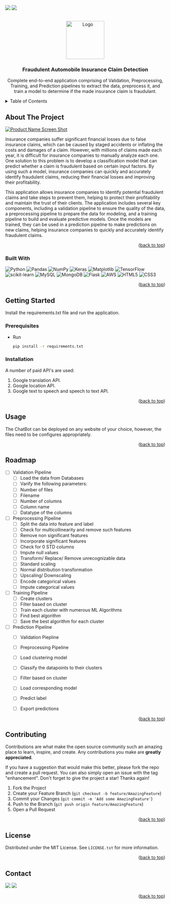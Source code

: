 <a name="Fraudulent-Automobile-Insurance-Claim-Detection"></a>

<!-- PROJECT SHIELDS -->
<!--*** [![Contributors][contributors-shield]][contributors-url]
[![Forks][forks-shield]][forks-url]
[![Stargazers][stars-shield]][stars-url]
[![Issues][issues-shield]][issues-url]
[![MIT License][license-shield]][license-url]--->

<!-- SOCIALS -->
<a href = "https://www.linkedin.com/in/hakeem-atyab/"><img src="https://img.shields.io/badge/LinkedIn-0077B5?style=for-the-badge&logo=linkedin&logoColor=white"/></a>
<a href = "mailto: hakeematyab.mobile@gmail.com"><img src="https://img.shields.io/badge/Gmail-D14836?style=for-the-badge&logo=gmail&logoColor=white"/></a>

<!-- PROJECT LOGO -->
<br />
<div align="center">
  <a href="[https://github.com/Intuitive-Brilliance/Megatron-ChatBot](https://github.com/Intuitive-Brilliance/Megatron-ChatBot)">
    <img src="https://camo.githubusercontent.com/29d8540b89fb65e921fddb15d798dca844dfa0a78768f2db947a9b9349d89101/68747470733a2f2f6d69726f2e6d656469756d2e636f6d2f6d61782f313230302f312a39493645494c354e47323041387365356166566d4f672e676966" alt="Logo" width="120" height="120">
  </a>

<h3 align="center">Fraudulent Automobile Insurance Claim Detection</h3>

  <p align="center">
     Complete end-to-end application comprising of Validation, Preprocessing, Training, and Prediction pipelines to extract the data, preprocess it, and train a model to determine if the made insurance claim is fraudulant.
    <br />
<!--<a href="https://github.com/github_username/repo_name"><strong>Explore the docs »</strong></a>
    <br />
    <br />
    <a href="https://github.com/github_username/repo_name">View Demo</a>
    ·
<!--     <a href="https://github.com/github_username/repo_name/issues">Report Bug</a>
    ·
    <a href="https://github.com/github_username/repo_name/issues">Request Feature</a>-->
  </p>
</div>



<!-- TABLE OF CONTENTS -->
<details>
  <summary>Table of Contents</summary>
  <ol>
    <li>
      <a href="#about-the-project">About The Project</a>
      <ul>
        <li><a href="#built-with">Built With</a></li>
      </ul>
    </li>
    <li>
      <a href="#getting-started">Getting Started</a>
      <ul>
        <li><a href="#prerequisites">Prerequisites</a></li>
        <li><a href="#installation">Installation</a></li>
      </ul>
    </li>
    <li><a href="#usage">Usage</a></li>
    <li><a href="#roadmap">Roadmap</a></li>
    <li><a href="#contributing">Contributing</a></li>
    <li><a href="#license">License</a></li>
    <li><a href="#contact">Contact</a></li>
<!---    <li><a href="#acknowledgments">Acknowledgments</a></li>--->
  </ol>
</details>



<!-- ABOUT THE PROJECT -->
## About The Project

[![Product Name Screen Shot][product-screenshot]](https://example.com)

Insurance companies suffer significant financial losses due to false insurance claims, which can be caused by staged accidents or inflating the costs and damages of a claim. However, with millions of claims made each year, it is difficult for insurance companies to manually analyze each one. One solution to this problem is to develop a classification model that can predict whether a claim is fraudulent based on certain input factors. By using such a model, insurance companies can quickly and accurately identify fraudulent claims, reducing their financial losses and improving their profitability.

This application allows insurance companies to identify potential fraudulent claims and take steps to prevent them, helping to protect their profitability and maintain the trust of their clients. The application includes several key components, including a validation pipeline to ensure the quality of the data, a preprocessing pipeline to prepare the data for modeling, and a training pipeline to build and evaluate predictive models. Once the models are trained, they can be used in a prediction pipeline to make predictions on new claims, helping insurance companies to quickly and accurately identify fraudulent claims.


<p align="right">(<a href="#readme-top">back to top</a>)</p>



### Built With

![Python](https://img.shields.io/badge/python-3670A0?style=for-the-badge&logo=python&logoColor=ffdd54)
![Pandas](https://img.shields.io/badge/pandas-%23150458.svg?style=for-the-badge&logo=pandas&logoColor=white)
![NumPy](https://img.shields.io/badge/numpy-%23013243.svg?style=for-the-badge&logo=numpy&logoColor=white)
![Keras](https://img.shields.io/badge/Keras-%23D00000.svg?style=for-the-badge&logo=Keras&logoColor=white)
![Matplotlib](https://img.shields.io/badge/Matplotlib-%23ffffff.svg?style=for-the-badge&logo=Matplotlib&logoColor=black)
![TensorFlow](https://img.shields.io/badge/TensorFlow-%23FF6F00.svg?style=for-the-badge&logo=TensorFlow&logoColor=white)
![scikit-learn](https://img.shields.io/badge/scikit--learn-%23F7931E.svg?style=for-the-badge&logo=scikit-learn&logoColor=white)
![MySQL](https://img.shields.io/badge/mysql-%2300f.svg?style=for-the-badge&logo=mysql&logoColor=white)
![MongoDB](https://img.shields.io/badge/MongoDB-%234ea94b.svg?style=for-the-badge&logo=mongodb&logoColor=white)
![Flask](https://img.shields.io/badge/flask-%23000.svg?style=for-the-badge&logo=flask&logoColor=white)
![AWS](https://img.shields.io/badge/AWS-%23FF9900.svg?style=for-the-badge&logo=amazon-aws&logoColor=white)
![HTML5](https://img.shields.io/badge/html5-%23E34F26.svg?style=for-the-badge&logo=html5&logoColor=white)
![CSS3](https://img.shields.io/badge/css3-%231572B6.svg?style=for-the-badge&logo=css3&logoColor=white)

<p align="right">(<a href="#readme-top">back to top</a>)</p>



<!-- GETTING STARTED -->
## Getting Started

Install the requirements.txt file and run the application.

### Prerequisites

* Run
  ```sh
  pip install -r requirements.txt
  ```

### Installation
A number of paid API's are used:

1. Google translation API.
2. Google location API.
3. Google text to speech and speech to text API.


<p align="right">(<a href="#readme-top">back to top</a>)</p>



<!-- USAGE EXAMPLES -->
## Usage

The ChatBot can be deployed on any website of your choice, however, the files need to be configures appropriately.

<!---_For more examples, please refer to the [Documentation](https://example.com)_--->

<p align="right">(<a href="#readme-top">back to top</a>)</p>



<!-- ROADMAP -->
## Roadmap

- [ ] Validation Pipeline
  - [ ] Load the data from Databases
  - [ ] Varify the following parameters:
   - [ ] Number of files
   - [ ] Filename
   - [ ] Number of columns
   - [ ] Column name
   - [ ] Datatype of the columns   
- [ ] Preprocessing Pipeline
  - [ ] Split the data into feature and label
  - [ ] Check for multicollinearity and remove such features
  - [ ] Remove non significant features
  - [ ] Incorporate significant features
  - [ ] Check for 0 STD columns
  - [ ] Impute null values
  - [ ] Transform/ Replace/ Remove unrecognizable data
  - [ ] Standard scaling
  - [ ] Normal distribution transformation
  - [ ] Upscaling/ Downscaling
  - [ ] Encode categorical values
  - [ ] Impute categorical values
- [ ] Training Pipeline
  - [ ]  Create clusters
  - [ ]  Filter based on cluster
  - [ ]  Train each cluster with numerous ML Algorithms
  - [ ]  Find best algorithm
  - [ ]  Save the best algorithm for each cluster
- [ ] Prediction Pipeline
  - [ ] Validation Piepline
  - [ ] Preprocessing Pipeline
  - [ ] Load clustering model
  - [ ] Classify the datapoints to their clusters
  - [ ] Filter based on cluster
  - [ ] Load corresponding model
  - [ ] Predict label
  - [ ] Export predictions 


<!---See the [open issues](https://github.com/github_username/repo_name/issues) for a full list of proposed features (and known issues).--->

<p align="right">(<a href="#readme-top">back to top</a>)</p>



<!-- CONTRIBUTING -->
## Contributing

Contributions are what make the open source community such an amazing place to learn, inspire, and create. Any contributions you make are **greatly appreciated**.

If you have a suggestion that would make this better, please fork the repo and create a pull request. You can also simply open an issue with the tag "enhancement".
Don't forget to give the project a star! Thanks again!

1. Fork the Project
2. Create your Feature Branch (`git checkout -b feature/AmazingFeature`)
3. Commit your Changes (`git commit -m 'Add some AmazingFeature'`)
4. Push to the Branch (`git push origin feature/AmazingFeature`)
5. Open a Pull Request

<p align="right">(<a href="#readme-top">back to top</a>)</p>



<!-- LICENSE -->
## License

Distributed under the MIT License. See `LICENSE.txt` for more information.

<p align="right">(<a href="#readme-top">back to top</a>)</p>



<!-- CONTACT -->
## Contact

<a href = "https://www.linkedin.com/in/hakeem-atyab/"><img src="https://img.shields.io/badge/LinkedIn-0077B5?style=for-the-badge&logo=linkedin&logoColor=white"/></a>
<a href = "mailto: hakeematyab.mobile@gmail.com"><img src="https://img.shields.io/badge/Gmail-D14836?style=for-the-badge&logo=gmail&logoColor=white"/></a>

<p align="right">(<a href="#readme-top">back to top</a>)</p>



<!-- ACKNOWLEDGMENTS 
## Acknowledgments

* []()
* []()
* []()

<p align="right">(<a href="#readme-top">back to top</a>)</p>-->



<!-- MARKDOWN LINKS & IMAGES -->
<!-- https://www.markdownguide.org/basic-syntax/#reference-style-links -->
[contributors-shield]: https://img.shields.io/github/contributors/github_username/repo_name.svg?style=for-the-badge
[contributors-url]: https://github.com/github_username/repo_name/graphs/contributors
[forks-shield]: https://img.shields.io/github/forks/github_username/repo_name.svg?style=for-the-badge
[forks-url]: https://github.com/github_username/repo_name/network/members
[stars-shield]: https://img.shields.io/github/stars/github_username/repo_name.svg?style=for-the-badge
[stars-url]: https://github.com/github_username/repo_name/stargazers
[issues-shield]: https://img.shields.io/github/issues/github_username/repo_name.svg?style=for-the-badge
[issues-url]: https://github.com/github_username/repo_name/issues
[license-shield]: https://img.shields.io/github/license/github_username/repo_name.svg?style=for-the-badge
[license-url]: https://github.com/github_username/repo_name/blob/master/LICENSE.txt
[linkedin-shield]: https://img.shields.io/badge/-LinkedIn-black.svg?style=for-the-badge&logo=linkedin&colorB=555
[linkedin-url]: https://linkedin.com/in/linkedin_username
[product-screenshot]: images/screenshot.png
[Next.js]: https://img.shields.io/badge/next.js-000000?style=for-the-badge&logo=nextdotjs&logoColor=white
[Next-url]: https://nextjs.org/
[React.js]: https://img.shields.io/badge/React-20232A?style=for-the-badge&logo=react&logoColor=61DAFB
[React-url]: https://reactjs.org/
[Vue.js]: https://img.shields.io/badge/Vue.js-35495E?style=for-the-badge&logo=vuedotjs&logoColor=4FC08D
[Vue-url]: https://vuejs.org/
[Angular.io]: https://img.shields.io/badge/Angular-DD0031?style=for-the-badge&logo=angular&logoColor=white
[Angular-url]: https://angular.io/
[Svelte.dev]: https://img.shields.io/badge/Svelte-4A4A55?style=for-the-badge&logo=svelte&logoColor=FF3E00
[Svelte-url]: https://svelte.dev/
[Laravel.com]: https://img.shields.io/badge/Laravel-FF2D20?style=for-the-badge&logo=laravel&logoColor=white
[Laravel-url]: https://laravel.com
[Bootstrap.com]: https://img.shields.io/badge/Bootstrap-563D7C?style=for-the-badge&logo=bootstrap&logoColor=white
[Bootstrap-url]: https://getbootstrap.com
[JQuery.com]: https://img.shields.io/badge/jQuery-0769AD?style=for-the-badge&logo=jquery&logoColor=white
[JQuery-url]: https://jquery.com 
[Python-url]: https://img.shields.io/badge/python-3670A0?style=for-the-badge&logo=python&logoColor=ffdd54
